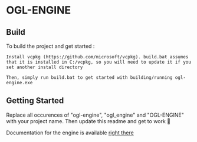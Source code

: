 # OGL-ENGINE

## Build

To build the project and get started :

    Install vcpkg (https://github.com/microsoft/vcpkg). build.bat assumes that it is installed in C:/vcpkg, so you will need to update it if you set another install directory
    
    Then, simply run build.bat to get started with building/running ogl-engine.exe


## Getting Started

Replace all occurences of "ogl-engine", "ogl_engine" and "OGL-ENGINE" with your project name. Then update this readme and get to work 💪

Documentation for the engine is available [right there](http://yadev83.github.io/ogl-engine)